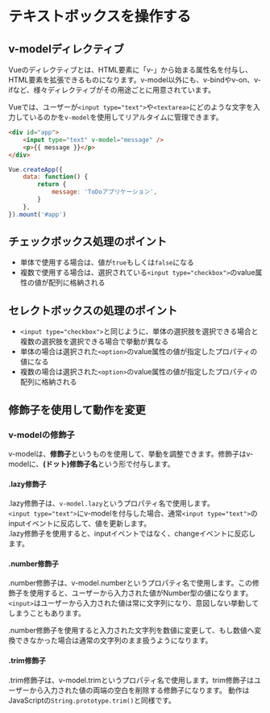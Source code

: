 テキストボックスを操作する
===============================

v-modelディレクティブ
-----------------------

Vueのディレクティブとは、HTML要素に「v-」から始まる属性名を付与し、HTML要素を拡張できるものになります。v-model以外にも、v-bindやv-on、v-ifなど、様々ディレクティブがその用途ごとに用意されています。

Vueでは、ユーザーが`<input type="text">`や`<textarea>`にどのような文字を入力しているのかを`v-model`を使用してリアルタイムに管理できます。

~~~HTML
<div id="app">
    <input type="text" v-model="message" />
    <p>{{ message }}</p>
</div>
~~~

~~~javaScript
Vue.createApp({
    data: function() {
        return {
            message: 'ToDoアプリケーション',
        }
    },
}).mount('#app')
~~~

チェックボックス処理のポイント
-----------------------

- 単体で使用する場合は、値が`true`もしくは`false`になる
- 複数で使用する場合は、選択されている`<input type="checkbox">`のvalue属性の値が配列に格納される

セレクトボックスの処理のポイント
-----------------------

- `<input type="checkbox">`と同じように、単体の選択肢を選択できる場合と複数の選択肢を選択できる場合で挙動が異なる
- 単体の場合は選択された`<option>`のvalue属性の値が指定したプロパティの値になる
- 複数の場合は選択された`<option>`のvalue属性の値が指定したプロパティの配列に格納される

修飾子を使用して動作を変更
-----------------------

### v-modelの修飾子

v-modelは、**修飾子**というものを使用して、挙動を調整できます。修飾子はv-modelに、**(ドット)修飾子名**という形で付与します。

#### .lazy修飾子

.lazy修飾子は、`v-model.lazy`というプロパティ名で使用します。  
`<input type="text">`にv-modelを付与した場合、通常`<input type="text">`のinputイベントに反応して、値を更新します。  
.lazy修飾子を使用すると、inputイベントではなく、changeイベントに反応します。

#### .number修飾子

.number修飾子は、v-model.numberというプロパティ名で使用します。この修飾子を使用すると、ユーザーから入力された値がNumber型の値になります。
`<input>`はユーザーから入力された値は常に文字列になり、意図しない挙動してしまうこともあります。

.number修飾子を使用すると入力された文字列を数値に変更して、もし数値へ変換できなかった場合は通常の文字列のまま扱うようになります。

#### .trim修飾子
.trim修飾子は、v-model.trimというプロパティ名で使用します。trim修飾子はユーザーから入力された値の両端の空白を削除する修飾子になります。
動作はJavaScriptの`String.prototype.trim()`と同様です。






